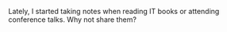 Lately, I started taking notes when reading IT books or attending conference talks. Why not share them?
